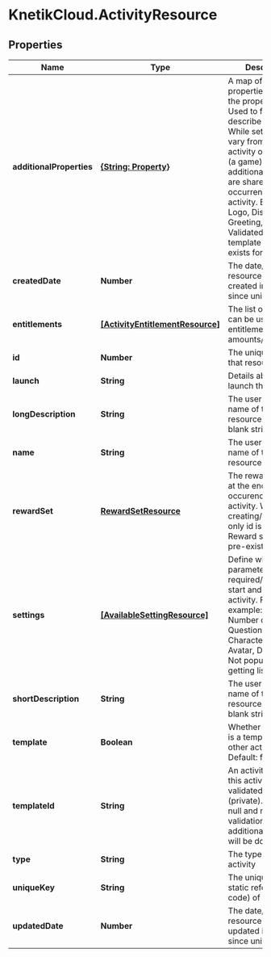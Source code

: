 # KnetikCloud.ActivityResource

## Properties
Name | Type | Description | Notes
------------ | ------------- | ------------- | -------------
**additionalProperties** | [**{String: Property}**](Property.md) | A map of additional properties keyed on the property name. Used to further describe an activity. While settings will vary from one activity occurrence (a game) to another, additional properties are shared by all the occurrences of this activity. Ex: Activity Logo, Disclaimer, Greeting, etc. Validated against template if one exists for activities | [optional] 
**createdDate** | **Number** | The date/time this resource was created in seconds since unix epoch | [optional] 
**entitlements** | [**[ActivityEntitlementResource]**](ActivityEntitlementResource.md) | The list of items that can be used for entitlement (wager amounts/etc) | [optional] 
**id** | **Number** | The unique ID for that resource | [optional] 
**launch** | **String** | Details about how to launch the activity | [optional] 
**longDescription** | **String** | The user friendly name of that resource. Defaults to blank string | [optional] 
**name** | **String** | The user friendly name of that resource | 
**rewardSet** | [**RewardSetResource**](RewardSetResource.md) | The rewards to give at the end of each occurence of the activity. When creating/updating only id is used. Reward set must be pre-existing | [optional] 
**settings** | [**[AvailableSettingResource]**](AvailableSettingResource.md) | Define what parameters are required/available to start and run an activity. For example: Difficulty, Number of Questions, Character name, Avatar, Duration, etc. Not populated when getting listing | [optional] 
**shortDescription** | **String** | The user friendly name of that resource. Defaults to blank string | [optional] 
**template** | **Boolean** | Whether this activity is a template for other activities. Default: false | [optional] 
**templateId** | **String** | An activity template this activity is validated against (private). May be null and no validation of additional_properties will be done | [optional] 
**type** | **String** | The type of the activity | 
**uniqueKey** | **String** | The unique key (for static reference in code) of the activity | [optional] 
**updatedDate** | **Number** | The date/time this resource was last updated in seconds since unix epoch | [optional] 


